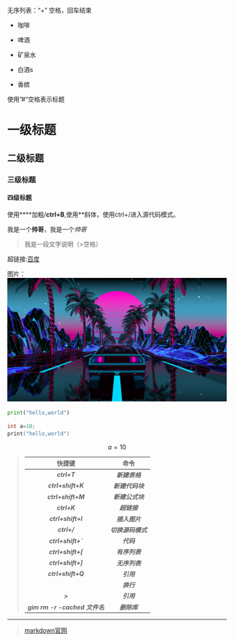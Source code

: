 无序列表：“+” 空格，回车结束

+ 咖啡 

+ 啤酒

+ 矿泉水
+ 白酒s
+ 香槟

使用”#“空格表示标题

# 一级标题

## 二级标题

### 三级标题

#### 四级标题

使用****加粗/**ctrl+B**,使用**斜体，使用ctrl+/进入源代码模式。

我是一个**帅哥**，我是一个*帅哥*

> 我是一段文字说明（>空格）

超链接:[百度](https://www.baidu.com)

图片：![](\wallhaven-r29gz1.jpg)

```python
print("hello,world")
```

```c
int a=10;
print("hello,world")
```

$$
a=10
$$

> |             快捷键             |        命令        |
> | :----------------------------: | :----------------: |
> |          ***ctrl+T***          |   ***新建表格***   |
> |       ***ctrl+shift+K***       |  ***新建代码块***  |
> |       ***ctrl+shift+M***       |  ***新建公式块***  |
> |          ***ctrl+K***          |    ***超链接***    |
> |       ***ctrl+shift+I***       |   ***插入图片***   |
> |          ***ctrl+/***          | ***切换源码模式*** |
> |       ***ctrl+shift+`***       |     ***代码***     |
> |       ***ctrl+shift+[***       |   ***有序列表***   |
> |       ***ctrl+shift+]***       |   ***无序列表***   |
> |       ***ctrl+shift+Q***       |     ***引用***     |
> |           ***<br>***           |     ***换行***     |
> |            ***>***             |     ***引用***     |
> | ***gim rm -r -cached 文件名*** |    ***删除库***    |

***

> [markdown官网](https://markdown.com.cn/basic-syntax/images.html)



